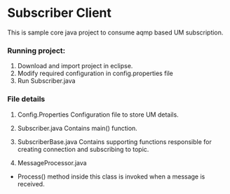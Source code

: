 # Subscriber Client
 
This is sample core java project to consume aqmp based UM subscription.


### Running project:
 1. Download and import project in eclipse.
 2. Modify required configuration in config.properties file
 3. Run Subscriber.java


### File details

1. Config.Properties
     Configuration file to store UM details.
  
2. Subscriber.java
      Contains main() function.

3. SubscriberBase.java
     Contains supporting functions responsible for creating connection and subscribing to  topic.
  
4. MessageProcessor.java
  - Process() method inside this class is invoked when a message is received.
